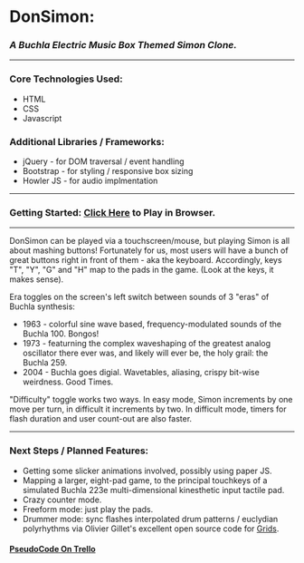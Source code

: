 # DonSimon: 
### *A Buchla Electric Music Box Themed Simon Clone.*
---
### Core Technologies Used:
- HTML
- CSS
- Javascript

### Additional Libraries / Frameworks:
- jQuery - for DOM traversal / event handling
- Bootstrap - for styling / responsive box sizing
- Howler JS - for audio implmentation
----
### Getting Started: [Click Here](https://livefreela.github.io/DonSimon) to Play in Browser.
----

DonSimon can be played via a touchscreen/mouse, but playing Simon is all about mashing buttons!  Fortunately for us, most users will have a bunch of great buttons right in front of them - aka the keyboard.  Accordingly, keys "T", "Y", "G" and "H" map to the pads in the game.  (Look at the keys, it makes sense).

Era toggles on the screen's left switch between sounds of 3 "eras" of Buchla synthesis:
- 1963 -  colorful sine wave based, frequency-modulated sounds of the Buchla 100.  Bongos!  
- 1973 - featurning the complex waveshaping of the greatest analog oscillator there ever was, and likely will ever be, the holy grail: the Buchla 259.
- 2004 - Buchla goes digial.  Wavetables, aliasing, crispy bit-wise weirdness.  Good Times.

"Difficulty" toggle works two ways.  In easy mode, Simon increments by one move per turn, in difficult it increments by two.  In difficult mode, timers for flash duration and user count-out are also faster.

----
### Next Steps / Planned Features:
- Getting some slicker animations involved, possibly using paper JS.
- Mapping a larger, eight-pad game, to the principal touchkeys of a simulated Buchla 223e multi-dimensional   kinesthetic input tactile pad.
- Crazy counter mode.
- Freeform mode: just play the pads.
- Drummer mode: sync flashes interpolated drum patterns / euclydian polyrhythms via Olivier Gillet's excellent open source code for [Grids](https://github.com/pichenettes/eurorack/tree/master/grids).

#### [PseudoCode On Trello](https://trello.com/b/zKBZG8Tr/don-simon-project)